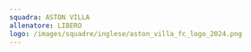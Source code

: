 ```yaml
---
squadra: ASTON VILLA
allenatore: LIBERO
logo: /images/squadre/inglese/aston_villa_fc_logo_2024.png
---
```


